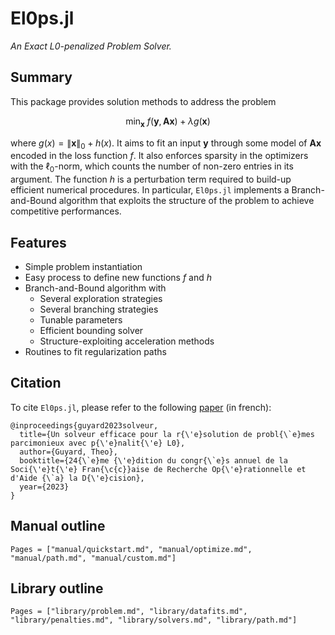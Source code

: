 # El0ps.jl

*An Exact L0-penalized Problem Solver.*

## Summary

This package provides solution methods to address the problem

$$\min_{\mathbf{x}} \ f(\mathbf{y},\mathbf{A}\mathbf{x}) + \lambda g(\mathbf{x})$$

where $g(x) = \|\mathbf{x}\|_0 + h(x)$.
It aims to fit an input $\mathbf{y}$ through some model of $\mathbf{Ax}$ encoded in the loss function $f$.
It also enforces sparsity in the optimizers with the $\ell_0$-norm, which counts the number of non-zero entries in its argument.
The function $h$ is a perturbation term required to build-up efficient numerical procedures.
In particular, `El0ps.jl` implements a Branch-and-Bound algorithm that exploits the structure of the problem to achieve competitive performances.


## Features

* Simple problem instantiation
* Easy process to define new functions $f$ and $h$
* Branch-and-Bound algorithm with
  * Several exploration strategies
  * Several branching strategies
  * Tunable parameters
  * Efficient bounding solver
  * Structure-exploiting acceleration methods
* Routines to fit regularization paths


## Citation

To cite `El0ps.jl`, please refer to the following [paper](https://hal.science/hal-03960204/document) (in french):

```{bibtex}
@inproceedings{guyard2023solveur,
  title={Un solveur efficace pour la r{\'e}solution de probl{\`e}mes parcimonieux avec p{\'e}nalit{\'e} L0},
  author={Guyard, Theo},
  booktitle={24{\`e}me {\'e}dition du congr{\`e}s annuel de la Soci{\'e}t{\'e} Fran{\c{c}}aise de Recherche Op{\'e}rationnelle et d'Aide {\`a} la D{\'e}cision},
  year={2023}
}
```

 
## Manual outline

```@contents
Pages = ["manual/quickstart.md", "manual/optimize.md", "manual/path.md", "manual/custom.md"]
```

## Library outline

```@contents
Pages = ["library/problem.md", "library/datafits.md", "library/penalties.md", "library/solvers.md", "library/path.md"]
```
